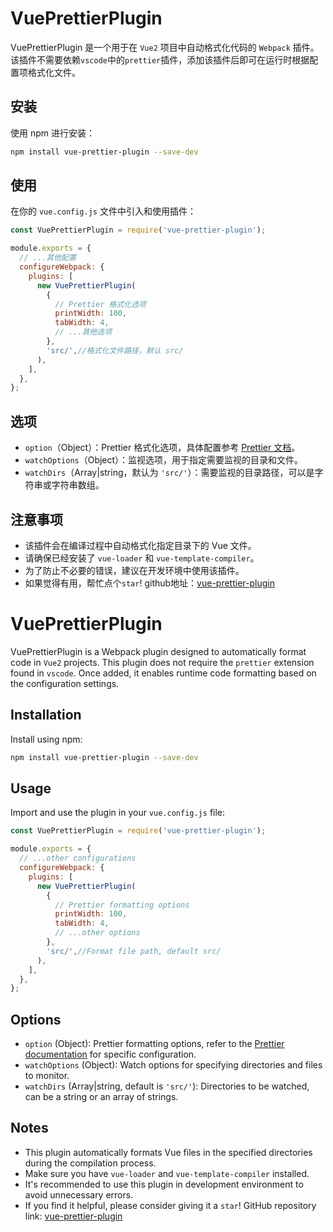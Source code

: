 
# VuePrettierPlugin

VuePrettierPlugin 是一个用于在 `Vue2` 项目中自动格式化代码的 `Webpack` 插件。该插件不需要依赖`vscode`中的`prettier`插件，添加该插件后即可在运行时根据配置项格式化文件。

## 安装

使用 npm 进行安装：

```bash
npm install vue-prettier-plugin --save-dev
```

## 使用

在你的 `vue.config.js` 文件中引入和使用插件：

```javascript
const VuePrettierPlugin = require('vue-prettier-plugin');

module.exports = {
  // ...其他配置
  configureWebpack: {
    plugins: [
      new VuePrettierPlugin(
        {
          // Prettier 格式化选项
          printWidth: 100,
          tabWidth: 4,
          // ...其他选项
        },
        'src/',//格式化文件路径，默认 src/
      ),
    ],
  },
};
```

## 选项

- `option`（Object）：Prettier 格式化选项，具体配置参考 [Prettier 文档](https://prettier.io/docs/en/options.html)。
- `watchOptions`（Object）：监视选项，用于指定需要监视的目录和文件。
- `watchDirs`（Array|string，默认为 `'src/'`）：需要监视的目录路径，可以是字符串或字符串数组。

## 注意事项

- 该插件会在编译过程中自动格式化指定目录下的 Vue 文件。
- 请确保已经安装了 `vue-loader` 和 `vue-template-compiler`。
- 为了防止不必要的错误，建议在开发环境中使用该插件。
- 如果觉得有用，帮忙点个`star`! github地址：[vue-prettier-plugin](https://github.com/LonJinUp/vue-prettier-plugin)



# VuePrettierPlugin

VuePrettierPlugin is a Webpack plugin designed to automatically format code in `Vue2` projects. This plugin does not require the `prettier` extension found in `vscode`. Once added, it enables runtime code formatting based on the configuration settings.

## Installation

Install using npm:

```bash
npm install vue-prettier-plugin --save-dev
```

## Usage

Import and use the plugin in your `vue.config.js` file:

```javascript
const VuePrettierPlugin = require('vue-prettier-plugin');

module.exports = {
  // ...other configurations
  configureWebpack: {
    plugins: [
      new VuePrettierPlugin(
        {
          // Prettier formatting options
          printWidth: 100,
          tabWidth: 4,
          // ...other options
        },
        'src/',//Format file path, default src/
      ),
    ],
  },
};
```

## Options

- `option` (Object): Prettier formatting options, refer to the [Prettier documentation](https://prettier.io/docs/en/options.html) for specific configuration.
- `watchOptions` (Object): Watch options for specifying directories and files to monitor.
- `watchDirs` (Array|string, default is `'src/'`): Directories to be watched, can be a string or an array of strings.

## Notes

- This plugin automatically formats Vue files in the specified directories during the compilation process.
- Make sure you have `vue-loader` and `vue-template-compiler` installed.
- It's recommended to use this plugin in development environment to avoid unnecessary errors.
- If you find it helpful, please consider giving it a `star`! GitHub repository link: [vue-prettier-plugin](https://github.com/LonJinUp/vue-prettier-plugin)
